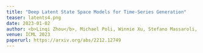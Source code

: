 ```yaml
---
title: "Deep Latent State Space Models for Time-Series Generation"
teaser: latents4.png
date: 2023-01-02
author: <b>Linqi Zhou</b>, Michael Poli, Winnie Xu, Stefano Massaroli, Stefano Ermon
venue: ICML 2023
paperurl: https://arxiv.org/abs/2212.12749
---
```

